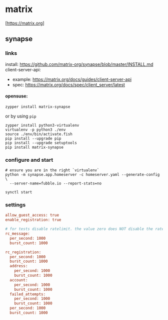 # matrix

[https://matrix.org]

## synapse

### links

install: https://github.com/matrix-org/synapse/blob/master/INSTALL.md
client-server-api:
- example: https://matrix.org/docs/guides/client-server-api
- spec: https://matrix.org/docs/spec/client_server/latest

#### opensuse:
```
zypper install matrix-synapse
```
or by using `pip`
```
zypper install python3-virtualenv
virtualenv -p python3 ./env
source ./env/bin/activate.fish
pip install --upgrade pip
pip install --upgrade setuptools
pip install matrix-synapse
```

### configure and start

```
# ensure you are in the right `virtualenv`
python -m synapse.app.homeserver -c homeserver.yaml --generate-config \
  --server-name=fubble.io --report-stats=no

synctl start
```

### settings

```ini
allow_guest_access: true
enable_registration: true

# for tests disable ratelimit. the value zero does NOT disable the ratelimit
rc_message:
  per_second: 1000
  burst_count: 1000

rc_registration:
  per_second: 1000
  burst_count: 1000
  address:
    per_second: 1000
    burst_count: 1000
  account:
    per_second: 1000
    burst_count: 1000
  failed_attempts:
    per_second: 1000
    burst_count: 1000
  per_second: 1000
  burst_count: 1000
```


